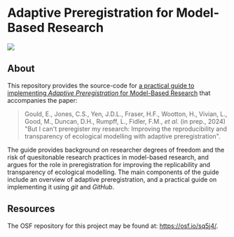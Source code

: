 # Adaptive Preregistration for Model-Based Research

[![](https://zenodo.org/badge/246194109.svg)](https://zenodo.org/doi/10.5281/zenodo.10807029)

## About

This repository provides the source-code for [a practical guide to implementing *Adaptive Preregistration* for Model-Based Research](https://egouldo.github.io/EcoConsPreReg/) that accompanies the paper:

> Gould, E., Jones, C.S., Yen, J.D.L., Fraser, H.F., Wootton, H., Vivian, L., Good, M., Duncan, D.H., Rumpff, L., Fidler, F.M., *et al.* (in prep., 2024) "But I can't preregister my research: Improving the reproducibility and transparency of ecological modelling with adaptive preregistration".

The guide provides background on researcher degrees of freedom and the risk of quesitonable research practices in model-based research, and argues for the role in preregistration for improving the replicability and transparency of ecological modelling. The main components of the guide include an overview of adaptive preregistration, and a practical guide on implementing it using *git* and *GitHub*.

## Resources

The OSF repository for this project may be found at: <https://osf.io/sq5j4/>.
